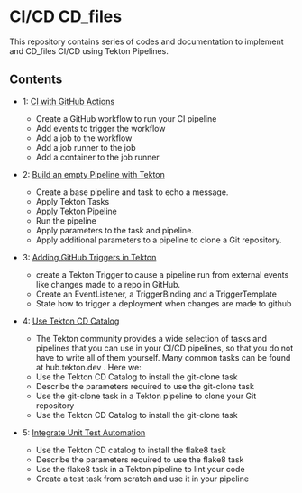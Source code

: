 # CI/CD CD_files

This repository contains series of codes and documentation to implement and CD_files CI/CD using Tekton Pipelines.

## Contents

* 1: [CI with GitHub Actions](.github/workflows/README.md)
    - Create a GitHub workflow to run your CI pipeline
    - Add events to trigger the workflow
    - Add a job to the workflow
    - Add a job runner to the job
    - Add a container to the job runner

* 2: [Build an empty Pipeline with Tekton](CD_files/01_base_pipeline/README.md)
    - Create a base pipeline and task to echo a message.
    - Apply Tekton Tasks
    - Apply Tekton Pipeline
    - Run the pipeline
    - Apply parameters to the task and pipeline.
    - Apply additional parameters to a pipeline to clone a Git repository.

* 3: [Adding GitHub Triggers in Tekton](CD_files/02_add_git_trigger/README.md)
    - create a Tekton Trigger to cause a pipeline run from external events like changes made to a repo in GitHub.
    - Create an EventListener, a TriggerBinding and a TriggerTemplate
    - State how to trigger a deployment when changes are made to github
    
* 4: [Use Tekton CD Catalog](CD_files/03_use_tekton_catalog/README.md)
    - The Tekton community provides a wide selection of tasks and pipelines that you can use in your CI/CD pipelines, so that you do not have to write all of them yourself. Many common tasks can be found at hub.tekton.dev . Here we:
    - Use the Tekton CD Catalog to install the git-clone task
    - Describe the parameters required to use the git-clone task
    - Use the git-clone task in a Tekton pipeline to clone your Git repository
    - Use the Tekton CD Catalog to install the git-clone task

* 5: [Integrate Unit Test Automation](CD_files/04_unit_test_automation/README.md)
    - Use the Tekton CD catalog to install the flake8 task
    - Describe the parameters required to use the flake8 task
    - Use the flake8 task in a Tekton pipeline to lint your code
    - Create a test task from scratch and use it in your pipeline
